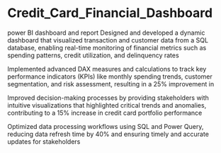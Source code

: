 # Credit_Card_Financial_Dashboard
power BI dashboard and report
Designed and developed a dynamic dashboard that visualized transaction and customer data from a SQL database, enabling real-time monitoring of financial metrics such as spending patterns, credit utilization, and delinquency rates

Implemented advanced DAX measures and calculations to track key performance indicators (KPIs) like monthly spending trends, customer segmentation, and risk assessment, resulting in a 25% improvement in

Improved decision-making processes by providing stakeholders with intuitive visualizations that highlighted critical trends and anomalies, contributing to a 15% increase in credit card portfolio performance

Optimized data processing workflows using SQL and Power Query, reducing data refresh time by 40% and ensuring timely and accurate updates for stakeholders

